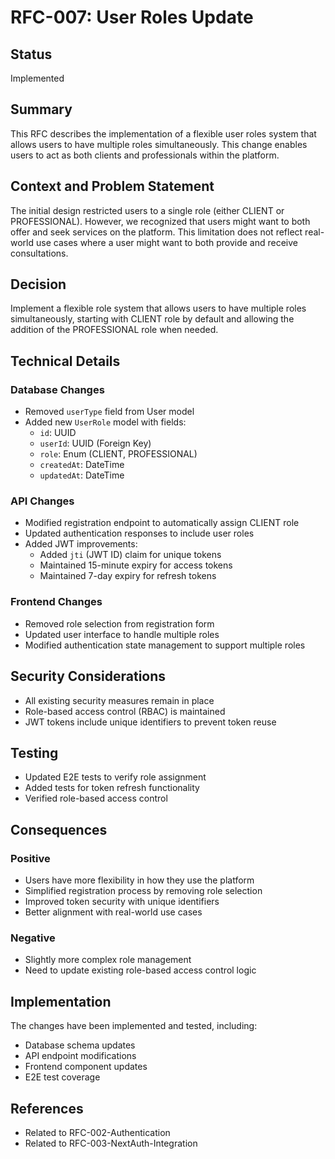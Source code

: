 # RFC-007: User Roles Update

## Status
Implemented

## Summary
This RFC describes the implementation of a flexible user roles system that allows users to have multiple roles simultaneously. This change enables users to act as both clients and professionals within the platform.

## Context and Problem Statement
The initial design restricted users to a single role (either CLIENT or PROFESSIONAL). However, we recognized that users might want to both offer and seek services on the platform. This limitation does not reflect real-world use cases where a user might want to both provide and receive consultations.

## Decision
Implement a flexible role system that allows users to have multiple roles simultaneously, starting with CLIENT role by default and allowing the addition of the PROFESSIONAL role when needed.

## Technical Details

### Database Changes
- Removed `userType` field from User model
- Added new `UserRole` model with fields:
  - `id`: UUID
  - `userId`: UUID (Foreign Key)
  - `role`: Enum (CLIENT, PROFESSIONAL)
  - `createdAt`: DateTime
  - `updatedAt`: DateTime

### API Changes
- Modified registration endpoint to automatically assign CLIENT role
- Updated authentication responses to include user roles
- Added JWT improvements:
  - Added `jti` (JWT ID) claim for unique tokens
  - Maintained 15-minute expiry for access tokens
  - Maintained 7-day expiry for refresh tokens

### Frontend Changes
- Removed role selection from registration form
- Updated user interface to handle multiple roles
- Modified authentication state management to support multiple roles

## Security Considerations
- All existing security measures remain in place
- Role-based access control (RBAC) is maintained
- JWT tokens include unique identifiers to prevent token reuse

## Testing
- Updated E2E tests to verify role assignment
- Added tests for token refresh functionality
- Verified role-based access control

## Consequences
### Positive
- Users have more flexibility in how they use the platform
- Simplified registration process by removing role selection
- Improved token security with unique identifiers
- Better alignment with real-world use cases

### Negative
- Slightly more complex role management
- Need to update existing role-based access control logic

## Implementation
The changes have been implemented and tested, including:
- Database schema updates
- API endpoint modifications
- Frontend component updates
- E2E test coverage

## References
- Related to RFC-002-Authentication
- Related to RFC-003-NextAuth-Integration 
